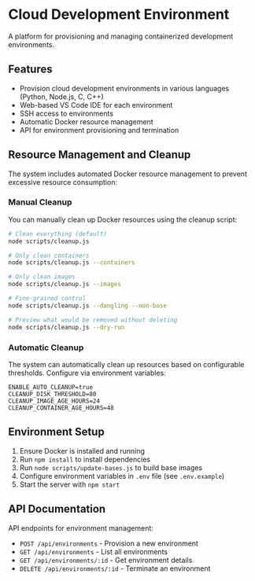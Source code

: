 # Cloud Development Environment

A platform for provisioning and managing containerized development environments.

## Features

- Provision cloud development environments in various languages (Python, Node.js, C, C++)
- Web-based VS Code IDE for each environment
- SSH access to environments
- Automatic Docker resource management
- API for environment provisioning and termination

## Resource Management and Cleanup

The system includes automated Docker resource management to prevent excessive resource consumption:

### Manual Cleanup

You can manually clean up Docker resources using the cleanup script:

```bash
# Clean everything (default)
node scripts/cleanup.js

# Only clean containers
node scripts/cleanup.js --containers

# Only clean images
node scripts/cleanup.js --images

# Fine-grained control
node scripts/cleanup.js --dangling --non-base

# Preview what would be removed without deleting
node scripts/cleanup.js --dry-run
```

### Automatic Cleanup

The system can automatically clean up resources based on configurable thresholds. Configure via environment variables:

```
ENABLE_AUTO_CLEANUP=true
CLEANUP_DISK_THRESHOLD=80
CLEANUP_IMAGE_AGE_HOURS=24
CLEANUP_CONTAINER_AGE_HOURS=48
```

## Environment Setup

1. Ensure Docker is installed and running
2. Run `npm install` to install dependencies
3. Run `node scripts/update-bases.js` to build base images
4. Configure environment variables in `.env` file (see `.env.example`)
5. Start the server with `npm start`

## API Documentation

API endpoints for environment management:

- `POST /api/environments` - Provision a new environment
- `GET /api/environments` - List all environments
- `GET /api/environments/:id` - Get environment details
- `DELETE /api/environments/:id` - Terminate an environment
